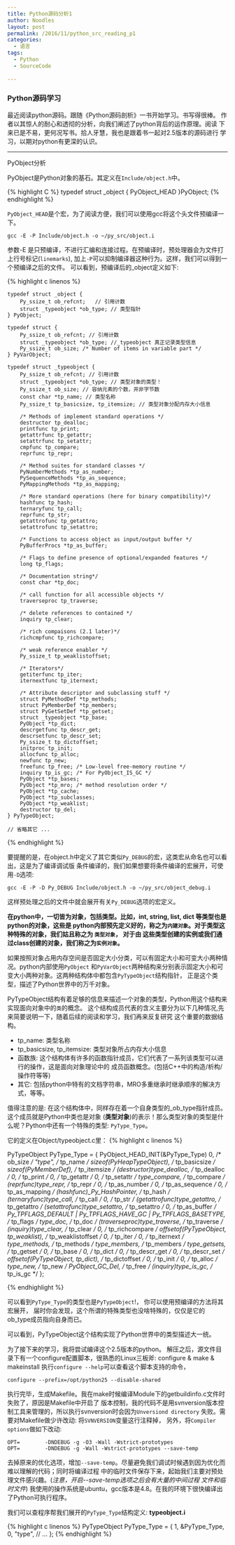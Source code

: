 ```yaml
---
title: Python源码分析1
author: Noodles
layout: post
permalink: /2016/11/python_src_reading_p1
categories:
  - 语言
tags:
  - Python
  - SourceCode
  
---
```


### Python源码学习

<!--more-->

最近阅读python源码。跟随《Python源码剖析》一书开始学习。书写得很棒。
作者以其惊人的耐心和透彻的分析，向我们阐述了python背后的运作原理。阅读
下来已是不易，更何况写书。拾人牙慧，我也是跟着书一起对2.5版本的源码进行
学习，以期对python有更深的认识。

 ---------------------------------------------------

 PyObject分析

 PyObject是Python对象的基石。其定义在`Include/object.h`中。
 
{% highlight C %}
    typedef struct _object {
        PyObject_HEAD
    }PyObject;
{% endhighlight %}

 `PyObject_HEAD`是个宏，为了阅读方便，我们可以使用gcc将这个头文件预编译一下。

    gcc -E -P Include/object.h -o ~/py_src/object.i

 参数-E 是只预编译，不进行汇编和连接过程。在预编译时，预处理器会为文件打上行号标记(`linemarks`), 
 加上`-P`可以抑制编译器这种行为。这样，我们可以得到一个预编译之后的文件。
 可以看到，预编译后的_object定义如下:

{% highlight c linenos %}

    typedef struct _object {
        Py_ssize_t ob_refcnt;   // 引用计数
        struct _typeobject *ob_type; // 类型指针
    } PyObject;

    typedef struct {
        Py_ssize_t ob_refcnt; // 引用计数
        struct _typeobject *ob_type; //_typeobject 真正记录类型信息
        Py_ssize_t ob_size; /* Number of items in variable part */
    } PyVarObject;

    typedef struct _typeobject {
        Py_ssize_t ob_refcnt; // 引用计数
        struct _typeobject *ob_type; // 类型对象的类型！
        Py_ssize_t ob_size; // 容纳元素的个数，并非字节数
        const char *tp_name; // 类型名称
        Py_ssize_t tp_basicsize, tp_itemsize; // 类型对象分配内存大小信息

        /* Methods of implement standard operations */
        destructor tp_dealloc;
        printfunc tp_print;
        getattrfunc tp_getattr;
        setattrfunc tp_setattr;
        cmpfunc tp_compare;
        reprfunc tp_repr;

        /* Method suites for standard classes */
        PyNumberMethods *tp_as_number;
        PySequenceMethods *tp_as_sequence;
        PyMappingMethods *tp_as_mapping;

        /* More standard operations (here for binary compatibility)*/
        hashfunc tp_hash;
        ternaryfunc tp_call;
        reprfunc tp_str;
        getattrofunc tp_getattro;
        setattrofunc tp_setattro;

        /* Functions to access object as input/output buffer */
        PyBufferProcs *tp_as_buffer;

        /* Flags to define presence of optional/expanded features */
        long tp_flags;

        /* Documentation string*/
        const char *tp_doc;

        /* call function for all accessible objects */
        traverseproc tp_traverse;

        /* delete references to contained */
        inquiry tp_clear;

        /* rich compaisons (2.1 later)*/
        richcmpfunc tp_richcompare;

        /* weak reference enabler */
        Py_ssize_t tp_weaklistoffset;

        /* Iterators*/
        getiterfunc tp_iter;
        iternextfunc tp_iternext;

        /* Attribute descriptor and subclassing stuff */
        struct PyMethodDef *tp_methods;
        struct PyMemberDef *tp_members;
        struct PyGetSetDef *tp_getset;
        struct _typeobject *tp_base;
        PyObject *tp_dict;
        descrgetfunc tp_descr_get;
        descrsetfunc tp_descr_set;
        Py_ssize_t tp_dictoffset;
        initproc tp_init;
        allocfunc tp_alloc;
        newfunc tp_new;
        freefunc tp_free; /* Low-level free-memory routine */
        inquiry tp_is_gc; /* For PyObject_IS_GC */
        PyObject *tp_bases;
        PyObject *tp_mro; /* method resolution order */
        PyObject *tp_cache;
        PyObject *tp_subclasses;
        PyObject *tp_weaklist;
        destructor tp_del;
    } PyTypeObject;
    
    // 省略其它 ...
{% endhighlight %}

要提醒的是，在object.h中定义了其它类似`Py_DEBUG`的宏，这类宏从命名也可以看出，这是为了编译调试版
条件编译的，我们如果想要将条件编译的宏展开，可使用`-D`选项:

    gcc -E -P -D Py_DEBUG Include/object.h -o ~/py_src/object_debug.i

这样预处理之后的文件中就会展开有关`Py_DEBUG`选项的宏定义。

  **在python中，一切皆为对象，包括类型。比如，int, string, list, dict 等类型也是python的对象，这些是
python内部预先定义好的，称之为`内建对象`。对于类型这种特殊的对象，我们姑且称之为 `类型对象`， 对于由
这些类型创建的实例或我们通过class创建的对象，我们称之为`实例对象`。**

  如果按照对象占用内存空间是否固定大小分类，可以有固定大小和可变大小两种情况。python内部使用`PyObject`
和`PyVarObject`两种结构来分别表示固定大小和可变大小两种对象。这两种结构体中都包含`PyTypeObject`结构指针，
正是这个类型，描述了Python世界中的万千对象。

  PyTypeObject结构有着足够的信息来描述一个对象的类型，Python用这个结构来实现面向对象中的`类`的概念。
  这个结构成员代表的含义主要分为以下几种情况,先来简要说明一下，随着后续的阅读和学习，我们再来反复研究
  这个重要的数据结构。
  - tp_name: 类型名称
  - tp_basicsize, tp_itemsize: 类型对象所占内存大小信息
  - 函数族: 这个结构体有许多的函数指针成员，它们代表了一系列该类型可以进行的操作，这是面向对象理论中的
  成员函数概念。(包括C++中的构造/析构/操作符等等)
  - 其它: 包括python中特有的文档字符串，MRO多重继承时继承顺序的解决方式，等等。

  值得注意的是: 在这个结构体中，同样存在着一个自身类型的_ob_type指针成员。这个成员就是Python中类也是对象
  (**类型对象**)的表示！那么类型对象的类型是什么呢？Python中还有一个特殊的类型: `PyType_Type`。
  
  它的定义在Object/typeobject.c里：
{% highlight c linenos %}

PyTypeObject PyType_Type = {
	PyObject_HEAD_INIT(&PyType_Type)
	0,					/* ob_size */
	"type",					/* tp_name */
	sizeof(PyHeapTypeObject),		/* tp_basicsize */
	sizeof(PyMemberDef),			/* tp_itemsize */
	(destructor)type_dealloc,		/* tp_dealloc */
	0,					/* tp_print */
	0,			 		/* tp_getattr */
	0,					/* tp_setattr */
	type_compare,				/* tp_compare */
	(reprfunc)type_repr,			/* tp_repr */
	0,					/* tp_as_number */
	0,					/* tp_as_sequence */
	0,					/* tp_as_mapping */
	(hashfunc)_Py_HashPointer,		/* tp_hash */
	(ternaryfunc)type_call,			/* tp_call */
	0,					/* tp_str */
	(getattrofunc)type_getattro,		/* tp_getattro */
	(setattrofunc)type_setattro,		/* tp_setattro */
	0,					/* tp_as_buffer */
	Py_TPFLAGS_DEFAULT | Py_TPFLAGS_HAVE_GC |
		Py_TPFLAGS_BASETYPE,		/* tp_flags */
	type_doc,				/* tp_doc */
	(traverseproc)type_traverse,		/* tp_traverse */
	(inquiry)type_clear,			/* tp_clear */
	0,					/* tp_richcompare */
	offsetof(PyTypeObject, tp_weaklist),	/* tp_weaklistoffset */
	0,					/* tp_iter */
	0,					/* tp_iternext */
	type_methods,				/* tp_methods */
	type_members,				/* tp_members */
	type_getsets,				/* tp_getset */
	0,					/* tp_base */
	0,					/* tp_dict */
	0,					/* tp_descr_get */
	0,					/* tp_descr_set */
	offsetof(PyTypeObject, tp_dict),	/* tp_dictoffset */
	0,					/* tp_init */
	0,					/* tp_alloc */
	type_new,				/* tp_new */
	PyObject_GC_Del,        		/* tp_free */
	(inquiry)type_is_gc,			/* tp_is_gc */
};

{% endhighlight %}

  可以看到`PyType_Type`的类型也是`PyTypeObject`!， 你可以使用预编译的方法将其宏展开，
届时你会发现，这个所谓的特殊类型也没啥特殊的，仅仅是它的ob_type成员指向自身而已。

  可以看到，PyTypeObject这个结构实现了Python世界中的类型描述大一统。

  为了接下来的学习，我将尝试编译这个2.5版本的python。
  解压之后，源文件目录下有一个configure配置脚本，很熟悉的Linux三板斧: configure & make & makeinstall
  执行`configure --help`可以查看这个脚本支持的命令，

    configure --prefix=/opt/python25 --disable-shared

  执行完毕，生成Makefile。我在make时候编译Module下的getbuildinfo.c文件时失败了，原因是Makefile中开启了
版本控制，我的代码不是用svnversion版本控制工具来管理的，所以执行svnversion时会因为`Unversiond directory`
失败。需要对Makefile做少许改动:
 将`SVNVERSION`变量这行注释掉， 另外，将`Compiler options`做如下改动:

    OPT=		-DNDEBUG -g -O3 -Wall -Wstrict-prototypes
    OPT=		-DNDEBUG -g -Wall -Wstrict-prototypes --save-temp

 去掉原来的优化选项，增加`--save-temp`。尽量避免我们调试时候遇到因为优化而难以理解的代码；同时将编译过程
 中的临时文件保存下来，起始我们主要对预处理文件感兴趣。(*注意，开启--save-temp选项之后会有大量的中间过程
         文件和临时文件*)
 我使用的操作系统是ubuntu，gcc版本是4.8。在我的环境下很快编译出了Python可执行程序。

 我们可以查程序帮我们展开的`PyType_Type`结构定义:
 **typeobject.i**

{% highlight c linenos %}
PyTypeObject PyType_Type = {
 1, &PyType_Type,
 0,
 "type",
 // ...
};
{% endhighlight %}

